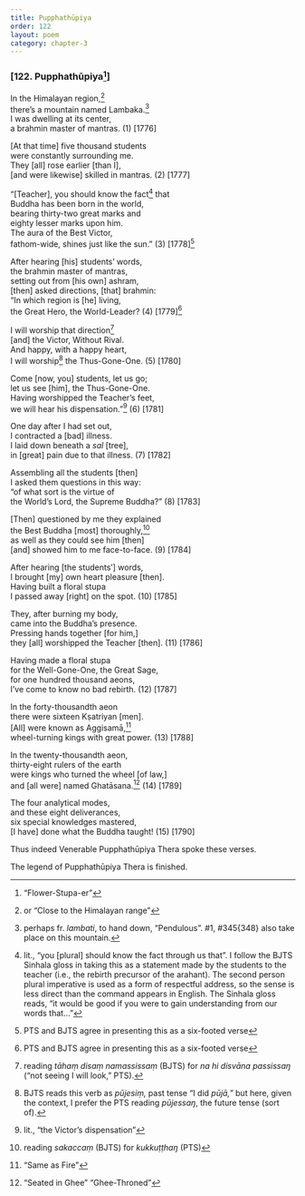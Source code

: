 ```yaml
---
title: Pupphathūpiya
order: 122
layout: poem
category: chapter-3
---
```


### \[122. Pupphathūpiya[^1]\]

In the Himalayan region,[^2]  
there’s a mountain named Lambaka.[^3]  
I was dwelling at its center,  
a brahmin master of mantras. (1) \[1776\]

\[At that time\] five thousand students  
were constantly surrounding me.  
They \[all\] rose earlier \[than I\],  
\[and were likewise\] skilled in mantras. (2) \[1777\]

“\[Teacher\], you should know the fact[^4] that  
Buddha has been born in the world,  
bearing thirty-two great marks and  
eighty lesser marks upon him.  
The aura of the Best Victor,  
fathom-wide, shines just like the sun.” (3) \[1778\][^5]

After hearing \[his\] students’ words,  
the brahmin master of mantras,  
setting out from \[his own\] ashram,  
\[then\] asked directions, \[that\] brahmin:  
“In which region is \[he\] living,  
the Great Hero, the World-Leader? (4) \[1779\][^6]

I will worship that direction[^7]  
\[and\] the Victor, Without Rival.  
And happy, with a happy heart,  
I will worship[^8] the Thus-Gone-One. (5) \[1780\]

Come \[now, you\] students, let us go;  
let us see \[him\], the Thus-Gone-One.  
Having worshipped the Teacher’s feet,  
we will hear his dispensation.”[^9] (6) \[1781\]

One day after I had set out,  
I contracted a \[bad\] illness.  
I laid down beneath a *sal* \[tree\],  
in \[great\] pain due to that illness. (7) \[1782\]

Assembling all the students \[then\]  
I asked them questions in this way:  
“of what sort is the virtue of  
the World’s Lord, the Supreme Buddha?” (8) \[1783\]

\[Then\] questioned by me they explained  
the Best Buddha \[most\] thoroughly,[^10]  
as well as they could see him \[then\]  
\[and\] showed him to me face-to-face. (9) \[1784\]

After hearing \[the students’\] words,  
I brought \[my\] own heart pleasure \[then\].  
Having built a floral stupa  
I passed away \[right\] on the spot. (10) \[1785\]

They, after burning my body,  
came into the Buddha’s presence.  
Pressing hands together \[for him,\]  
they \[all\] worshipped the Teacher \[then\]. (11) \[1786\]

Having made a floral stupa  
for the Well-Gone-One, the Great Sage,  
for one hundred thousand aeons,  
I’ve come to know no bad rebirth. (12) \[1787\]

In the forty-thousandth aeon  
there were sixteen Kṣatriyan \[men\].  
\[All\] were known as Aggisamā,[^11]  
wheel-turning kings with great power. (13) \[1788\]

In the twenty-thousandth aeon,  
thirty-eight rulers of the earth  
were kings who turned the wheel \[of law,\]  
and \[all were\] named Ghatāsana.[^12] (14) \[1789\]

The four analytical modes,  
and these eight deliverances,  
six special knowledges mastered,  
\[I have\] done what the Buddha taught! (15) \[1790\]

Thus indeed Venerable Pupphathūpiya Thera spoke these verses.

The legend of Pupphathūpiya Thera is finished.

[^1]: “Flower-Stupa-er”

[^2]: or “Close to the Himalayan range”

[^3]: perhaps fr. *lambati*, to hand down, “Pendulous”. \#1, \#345{348} also take place on this mountain.

[^4]: lit., “you \[plural\] should know the fact through us that”. I follow the BJTS Sinhala gloss in taking this as a statement made by the students to the teacher (i.e., the rebirth precursor of the arahant). The second person plural imperative is used as a form of respectful address, so the sense is less direct than the command appears in English. The Sinhala gloss reads, “it would be good if you were to gain understanding from our words that…”

[^5]: PTS and BJTS agree in presenting this as a six-footed verse

[^6]: PTS and BJTS agree in presenting this as a six-footed verse

[^7]: reading *tāhaṃ disaṃ namassissaṃ* (BJTS) for *na hi disvāna passissaŋ* (“not seeing I will look,” PTS).

[^8]: BJTS reads this verb as *pūjesiṃ,* past tense “I did *pūjā,”* but here, given the context, I prefer the PTS reading *pūjessaŋ*, the future tense (sort of).

[^9]: lit., “the Victor’s dispensation”

[^10]: reading *sakaccaṃ* (BJTS) for *kukkuṭṭhaŋ* (PTS)

[^11]: “Same as Fire”

[^12]: “Seated in Ghee” “Ghee-Throned”
